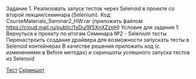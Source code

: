 Задание 1. Реализовать запуск тестов через Selenoid в проекте со второй лекции/семинара (Selenium). Код: CourseMaterials_Seminar2_HW.rar (приложить файлом https://cloud.mail.ru/public/1xDu/W5XnXZzpH)
Условие для задания 1:
Вернуться к проекту по итогам Семинара №2 - Selenium тесты
Перенастроить создание драйвера для возможности запускать тесты в Selenoid контейнерах
В качестве решения приложить код (с изменениями в Before методах) и скриншоты успешного запуска тестов из Selenoid

[Тест](src/test/java/org/example/tests/GeekBrainsStandTests.java)
[Скриншот](src/test/resources/chrome_jNHuEkocOn.png)
